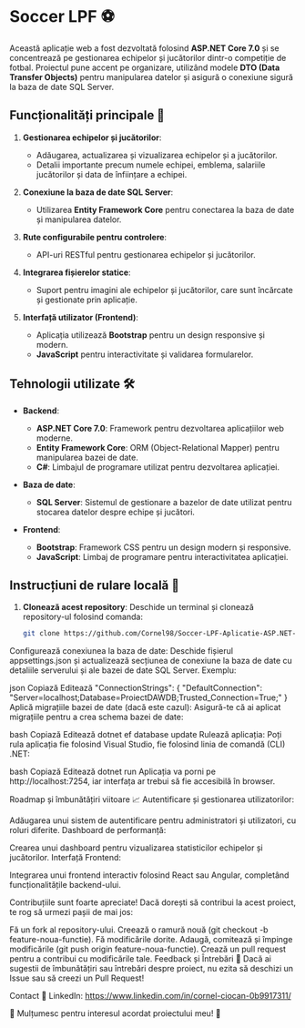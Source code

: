 # Soccer LPF ⚽

Această aplicație web a fost dezvoltată folosind **ASP.NET Core 7.0** și se concentrează pe gestionarea echipelor și jucătorilor dintr-o competiție de fotbal. Proiectul pune accent pe organizare, utilizând modele **DTO (Data Transfer Objects)** pentru manipularea datelor și asigură o conexiune sigură la baza de date SQL Server.

## Funcționalități principale 🚀
1. **Gestionarea echipelor și jucătorilor**:
   - Adăugarea, actualizarea și vizualizarea echipelor și a jucătorilor.
   - Detalii importante precum numele echipei, emblema, salariile jucătorilor și data de înființare a echipei.
   
2. **Conexiune la baza de date SQL Server**:
   - Utilizarea **Entity Framework Core** pentru conectarea la baza de date și manipularea datelor.

3. **Rute configurabile pentru controlere**:
   - API-uri RESTful pentru gestionarea echipelor și jucătorilor.
   
4. **Integrarea fișierelor statice**:
   - Suport pentru imagini ale echipelor și jucătorilor, care sunt încărcate și gestionate prin aplicație.

5. **Interfață utilizator (Frontend)**:
   - Aplicația utilizează **Bootstrap** pentru un design responsive și modern.
   - **JavaScript** pentru interactivitate și validarea formularelor.

## Tehnologii utilizate 🛠️
- **Backend**: 
  - **ASP.NET Core 7.0**: Framework pentru dezvoltarea aplicațiilor web moderne.
  - **Entity Framework Core**: ORM (Object-Relational Mapper) pentru manipularea bazei de date.
  - **C#**: Limbajul de programare utilizat pentru dezvoltarea aplicației.
  
- **Baza de date**: 
  - **SQL Server**: Sistemul de gestionare a bazelor de date utilizat pentru stocarea datelor despre echipe și jucători.

- **Frontend**:
  - **Bootstrap**: Framework CSS pentru un design modern și responsive.
  - **JavaScript**: Limbaj de programare pentru interactivitatea aplicației.

## Instrucțiuni de rulare locală 🔧
1. **Clonează acest repository**:
   Deschide un terminal și clonează repository-ul folosind comanda:
   ```bash
   git clone https://github.com/Cornel98/Soccer-LPF-Aplicatie-ASP.NET-.git
Configurează conexiunea la baza de date: Deschide fișierul appsettings.json și actualizează secțiunea de conexiune la baza de date cu detaliile serverului și ale bazei de date SQL Server. Exemplu:

json
Copiază
Editează
"ConnectionStrings": {
  "DefaultConnection": "Server=localhost;Database=ProiectDAWDB;Trusted_Connection=True;"
}
Aplică migrațiile bazei de date (dacă este cazul): Asigură-te că ai aplicat migrațiile pentru a crea schema bazei de date:

bash
Copiază
Editează
dotnet ef database update
Rulează aplicația: Poți rula aplicația fie folosind Visual Studio, fie folosind linia de comandă (CLI) .NET:

bash
Copiază
Editează
dotnet run
Aplicația va porni pe http://localhost:7254, iar interfața ar trebui să fie accesibilă în browser.

Roadmap și îmbunătățiri viitoare 📈
Autentificare și gestionarea utilizatorilor:

Adăugarea unui sistem de autentificare pentru administratori și utilizatori, cu roluri diferite.
Dashboard de performanță:

Crearea unui dashboard pentru vizualizarea statisticilor echipelor și jucătorilor.
Interfață Frontend:

Integrarea unui frontend interactiv folosind React sau Angular, completând funcționalitățile backend-ului.

Contribuțiile sunt foarte apreciate! Dacă dorești să contribui la acest proiect, te rog să urmezi pașii de mai jos:

Fă un fork al repository-ului.
Creează o ramură nouă (git checkout -b feature-noua-functie).
Fă modificările dorite.
Adaugă, comitează și împinge modificările (git push origin feature-noua-functie).
Crează un pull request pentru a contribui cu modificările tale.
Feedback și Întrebări 💬
Dacă ai sugestii de îmbunătățiri sau întrebări despre proiect, nu ezita să deschizi un Issue sau să creezi un Pull Request!

Contact 📧
LinkedIn: https://www.linkedin.com/in/cornel-ciocan-0b9917311/

🎉 Mulțumesc pentru interesul acordat proiectului meu! 🎉
